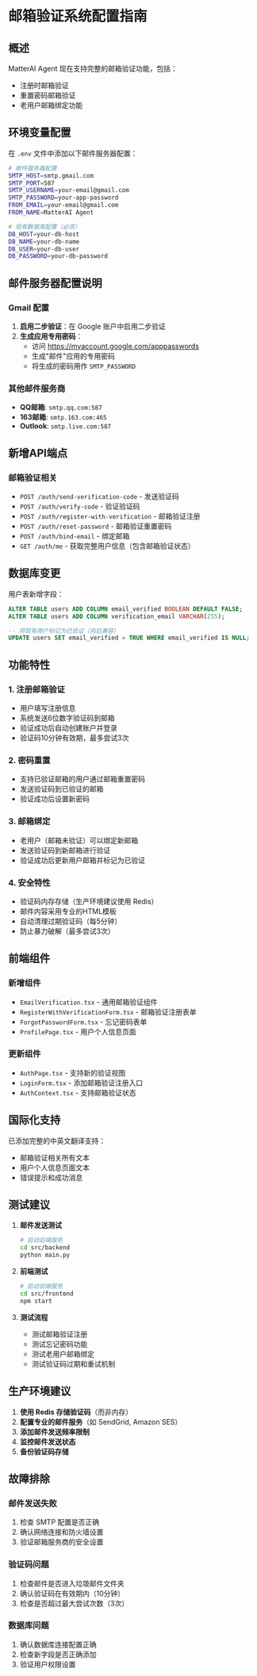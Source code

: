 # 邮箱验证系统配置指南

## 概述
MatterAI Agent 现在支持完整的邮箱验证功能，包括：
- 注册时邮箱验证
- 重置密码邮箱验证  
- 老用户邮箱绑定功能

## 环境变量配置

在 `.env` 文件中添加以下邮件服务器配置：

```bash
# 邮件服务器配置
SMTP_HOST=smtp.gmail.com
SMTP_PORT=587
SMTP_USERNAME=your-email@gmail.com
SMTP_PASSWORD=your-app-password
FROM_EMAIL=your-email@gmail.com
FROM_NAME=MatterAI Agent

# 现有数据库配置（必须）
DB_HOST=your-db-host
DB_NAME=your-db-name
DB_USER=your-db-user
DB_PASSWORD=your-db-password
```

## 邮件服务器配置说明

### Gmail 配置
1. **启用二步验证**：在 Google 账户中启用二步验证
2. **生成应用专用密码**：
   - 访问 https://myaccount.google.com/apppasswords
   - 生成"邮件"应用的专用密码
   - 将生成的密码用作 `SMTP_PASSWORD`

### 其他邮件服务商
- **QQ邮箱**: `smtp.qq.com:587`
- **163邮箱**: `smtp.163.com:465`  
- **Outlook**: `smtp.live.com:587`

## 新增API端点

### 邮箱验证相关
- `POST /auth/send-verification-code` - 发送验证码
- `POST /auth/verify-code` - 验证验证码
- `POST /auth/register-with-verification` - 邮箱验证注册
- `POST /auth/reset-password` - 邮箱验证重置密码
- `POST /auth/bind-email` - 绑定邮箱
- `GET /auth/me` - 获取完整用户信息（包含邮箱验证状态）

## 数据库变更

用户表新增字段：
```sql
ALTER TABLE users ADD COLUMN email_verified BOOLEAN DEFAULT FALSE;
ALTER TABLE users ADD COLUMN verification_email VARCHAR(255);

-- 将现有用户标记为已验证（向后兼容）
UPDATE users SET email_verified = TRUE WHERE email_verified IS NULL;
```

## 功能特性

### 1. 注册邮箱验证
- 用户填写注册信息
- 系统发送6位数字验证码到邮箱
- 验证成功后自动创建账户并登录
- 验证码10分钟有效期，最多尝试3次

### 2. 密码重置
- 支持已验证邮箱的用户通过邮箱重置密码
- 发送验证码到已验证的邮箱
- 验证成功后设置新密码

### 3. 邮箱绑定
- 老用户（邮箱未验证）可以绑定新邮箱
- 发送验证码到新邮箱进行验证
- 验证成功后更新用户邮箱并标记为已验证

### 4. 安全特性
- 验证码内存存储（生产环境建议使用 Redis）
- 邮件内容采用专业的HTML模板
- 自动清理过期验证码（每5分钟）
- 防止暴力破解（最多尝试3次）

## 前端组件

### 新增组件
- `EmailVerification.tsx` - 通用邮箱验证组件
- `RegisterWithVerificationForm.tsx` - 邮箱验证注册表单
- `ForgotPasswordForm.tsx` - 忘记密码表单
- `ProfilePage.tsx` - 用户个人信息页面

### 更新组件
- `AuthPage.tsx` - 支持新的验证视图
- `LoginForm.tsx` - 添加邮箱验证注册入口
- `AuthContext.tsx` - 支持邮箱验证状态

## 国际化支持

已添加完整的中英文翻译支持：
- 邮箱验证相关所有文本
- 用户个人信息页面文本
- 错误提示和成功消息

## 测试建议

1. **邮件发送测试**
   ```bash
   # 启动后端服务
   cd src/backend
   python main.py
   ```

2. **前端测试**
   ```bash
   # 启动前端服务
   cd src/frontend
   npm start
   ```

3. **测试流程**
   - 测试邮箱验证注册
   - 测试忘记密码功能
   - 测试老用户邮箱绑定
   - 测试验证码过期和重试机制

## 生产环境建议

1. **使用 Redis 存储验证码**（而非内存）
2. **配置专业的邮件服务**（如 SendGrid, Amazon SES）
3. **添加邮件发送频率限制**
4. **监控邮件发送状态**
5. **备份验证码存储**

## 故障排除

### 邮件发送失败
1. 检查 SMTP 配置是否正确
2. 确认网络连接和防火墙设置
3. 验证邮箱服务商的安全设置

### 验证码问题
1. 检查邮件是否进入垃圾邮件文件夹
2. 确认验证码在有效期内（10分钟）
3. 检查是否超过最大尝试次数（3次）

### 数据库问题
1. 确认数据库连接配置正确
2. 检查新字段是否正确添加
3. 验证用户权限设置